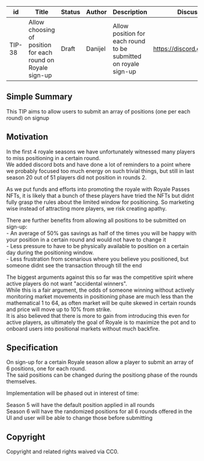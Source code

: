 | id | Title | Status | Author | Description | Discussions to | Created |
| ----------- | ----------- | ----------- | ----------- | ----------- | ----------- | ----------- |
| TIP-38 | Allow choosing of position for each round on Royale sign-up | Draft | Danijel | Allow position for each round to be submitted on royale sign-up| https://discord.gg/rPpPcMXSeU | 2022-03-28 

## Simple Summary
 
This TIP aims to allow users to submit an array of positions (one per each round) on signup
 
## Motivation

In the first 4 royale seasons we have unfortunately witnessed many players to miss positioning in a certain round.  
We added discord bots and have done a lot of reminders to a point where we probably focused too much energy on such trivial things, but still in last season 20 out of 51 players did not position in rounds 2.  

As we put funds and efforts into promoting the royale with Royale Passes NFTs, it is likely that a bunch of these players have tried the NFTs but didnt fully grasp the rules about the limited window for positioning. So marketing wise instead of attracting more players, we risk creating apathy.  

There are further benefits from allowing all positions to be submitted on sign-up:  
    - An average of 50% gas savings as half of the times you will be happy with your position in a certain round and would not have to change it  
    - Less pressure to have to be physically available to position on a certain day during the positioning window.   
    - Less frustration from scenarious where you believe you positioned, but someone didnt see the transaction through till the end  
    
    
The biggest arguments against this so far was the competitive spirit where active players do not want "accidental winners".  
While this is a fair argument, the odds of someone winning without actively monitoring market movements in positioning phase are much less than the mathematical 1 to 64, as often market will be quite skewed in certain rounds and price will move up to 10% from strike.  
It is also believed that there is more to gain from introducing this even for active players, as ultimately the goal of Royale is to maximize the pot and to onboard users into positional markets without much backfire.  

## Specification
 
On sign-up for a certain Royale season allow a player to submit an array of 6 positions, one for each round.  
The said positions can be changed during the positiong phase of the rounds themselves.  

Implementation will be phased out in interest of time:  

Season 5 will have the default position applied in all rounds  
Season 6 will have the randomized positions for all 6 rounds offered in the UI and user will be able to change those before submitting

 
## Copyright
 
Copyright and related rights waived via CC0.
